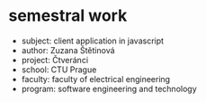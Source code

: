 # semestral work
* subject: client application in javascript
* author: Zuzana Štětinová
* project: Čtveránci
* school: CTU Prague
* faculty: faculty of electrical engineering
* program: software engineering and technology